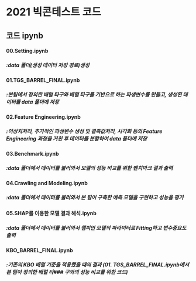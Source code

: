 # 2021 빅콘테스트 코드


## 코드 ipynb
#### 00.Setting.ipynb
##### :data 폴더(생성 데이터 저장 경로)생성
#### 01.TGS_BARREL_FINAL.ipynb
##### :본팀에서 정의한 배럴 타구와 배럴 타구를 기반으로 하는 파생변수를 만들고, 생성된 데이터를 data 폴더에 저장
#### 02.Feature Engineering.ipynb
##### :이상치처리, 추가적인 파생변수 생성 및 결측값처리, 시각화 등의 Feature Engineering 과정을 거친 후 데이터를 분할하여 data 폴더에 저장
#### 03.Benchmark.ipynb
##### :data 폴더에서 데이터를 불러와서 모델의 성능 비교를 위한 벤치마크 결과 출력
#### 04.Crawling and Modeling.ipynb
##### :data 폴더에서 데이터를 불러와서 본 팀이 구축한 예측 모델을 구현하고 성능을 평가
#### 05.SHAP를 이용한 모델 결과 해석.ipynb
##### :data 폴더에서 데이터를 불러와서 챔피언 모델의 파라미터로 Fitting하고 변수중요도 출력
#### KBO_BARREL_FINAL.ipynb
##### :기존의 KBO 배럴 기준을 적용했을 때의 결과 (01. TGS_BARREL_FINAL.ipynb에서 본 팀이 정의한 배럴 타###  구와의 성능 비교를 위한 코드)
